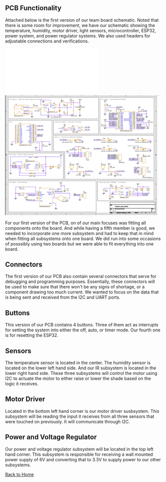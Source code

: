 **PCB Functionality**
-
Attached below is the first version of our team board schematic. Noted that there is some room for improvement, we have our schematic showing the temperature, humidity, motor driver, light sensors,  microcontroller, ESP32, power system, and power regulator systems. We also used headers for adjustable connections and verifications.

![](TEAM-301-F23.github.io/TEAM_SCHEMATIC.pdf)
![](vertopal_53e86d8e1b304e0fba1b8ab00a47e725/media/schematic.png)

For our first version of the PCB, on of our main focuses was fitting all components onto the board. And while having a fifth member is good, we needed to incorporate one more subsystem and had to keep that in mind when fitting all subsystems onto one board. We did run into some occasions of posssibly using two boards but we were able to fit everything into one board. 

Connectors
-
The first version of our PCB also contain several connectors that serve for debugging and programming purposes. Essentially, these connectors will be used to make sure that there won't be any signs of shortage, or a component drawing too much current. We wanted to focus on the data that is being sent and received from the I2C and UART ports.

Buttons
-
This version of our PCB contains 4 buttons. Three of them act as interrupts for setting the system into either the off, auto, or timer mode. Our fourth one is for resetting the ESP32.

Sensors
-
The temperature sensor is located in the center. The humidity sensor is located on the lower left hand side. And our IR subsystem is located in the lower right hand side. These three subsystems will control the motor using I2C to actuate the motor to either raise or lower the shade based on the logic it receives. 

Motor Driver
-
Located in the bottom left hand corner is our motor driver susbsystem. This subsystem will be reading the input it receives from all three sensors that were touched on previously. It will communicate through I2C.

Power and Voltage Regulator
-
Our power and voltage regulator subsystem will be located in the top left hand corner. This subsystem is responsible for receiving a wall mounted power supply of 6V and converting that to 3.3V to supply power to our other subsystems.

[Back to Home](index)
